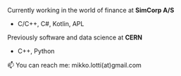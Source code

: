
Currently working in the world of finance at **SimCorp A/S**
- C/C++, C#, Kotlin, APL  

Previously software and data science at **CERN**  
- C++, Python 

📫 You can reach me: mikko.lotti(at)gmail.com
  
<!--
**mlotti/mlotti** is a ✨ _special_ ✨ repository because its `README.md` (this file) appears on your GitHub profile.

Here are some ideas to get you started:

- 🔭 I’m currently working on ...
- 🌱 I’m currently learning ...
- 👯 I’m looking to collaborate on ...
- 🤔 I’m looking for help with ...
- 💬 Ask me about ...
- 📫 How to reach me: ...
- 😄 Pronouns: ...
- ⚡ Fun fact: ...
-->
